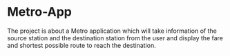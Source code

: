 # Metro-App
The project is about a Metro application which will take information of the source station and the destination station from the user and display the fare and shortest possible route to reach the destination.
